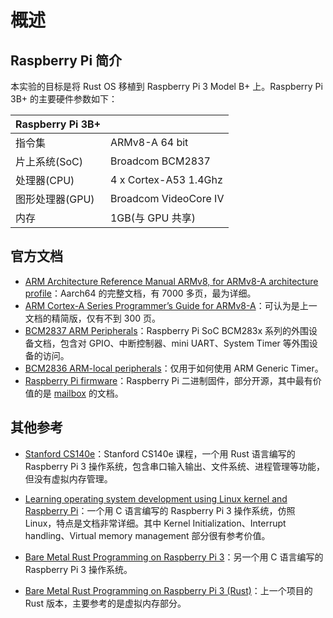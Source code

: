 # 概述

## Raspberry Pi 简介

本实验的目标是将 Rust OS 移植到 Raspberry Pi 3 Model B+ 上。Raspberry Pi 3B+ 的主要硬件参数如下：

| Raspberry Pi 3B+ | |
|-------|---------|
| 指令集 | ARMv8-A 64 bit |
| 片上系统(SoC) | Broadcom BCM2837 |
| 处理器(CPU) | 4 x Cortex-A53 1.4Ghz
| 图形处理器(GPU) | Broadcom VideoCore IV |
| 内存 | 1GB(与 GPU 共享) |

## 官方文档

* [ARM Architecture Reference Manual ARMv8, for ARMv8-A architecture profile](https://static.docs.arm.com/ddi0487/da/DDI0487D_a_armv8_arm.pdf)：Aarch64 的完整文档，有 7000 多页，最为详细。
* [ARM Cortex-A Series Programmer’s Guide for ARMv8-A](http://infocenter.arm.com/help/topic/com.arm.doc.den0024a/DEN0024A_v8_architecture_PG.pdf)：可认为是上一文档的精简版，仅有不到 300 页。
* [BCM2837 ARM Peripherals](https://web.stanford.edu/class/cs140e/docs/BCM2837-ARM-Peripherals.pdf)：Raspberry Pi SoC BCM283x 系列的外围设备文档，包含对 GPIO、中断控制器、mini UART、System Timer 等外围设备的访问。
* [BCM2836 ARM-local peripherals](https://www.raspberrypi.org/documentation/hardware/raspberrypi/bcm2836/QA7_rev3.4.pdf)：仅用于如何使用 ARM Generic Timer。
* [Raspberry Pi firmware](https://github.com/raspberrypi/firmware)：Raspberry Pi 二进制固件，部分开源，其中最有价值的是 [mailbox](https://github.com/raspberrypi/firmware/wiki) 的文档。

## 其他参考

* [Stanford CS140e](http://cs140e.stanford.edu/)：Stanford CS140e 课程，一个用 Rust 语言编写的 Raspberry Pi 3 操作系统，包含串口输入输出、文件系统、进程管理等功能，但没有虚拟内存管理。

* [Learning operating system development using Linux kernel and Raspberry Pi](https://github.com/s-matyukevich/raspberry-pi-os)：一个用 C 语言编写的 Raspberry Pi 3 操作系统，仿照 Linux，特点是文档非常详细。其中 Kernel Initialization、Interrupt handling、Virtual memory management 部分很有参考价值。

* [Bare Metal Rust Programming on Raspberry Pi 3](https://github.com/bztsrc/raspi3-tutorial)：另一个用 C 语言编写的 Raspberry Pi 3 操作系统。

* [Bare Metal Rust Programming on Raspberry Pi 3 (Rust)](https://github.com/rust-embedded/rust-raspi3-tutorial)：上一个项目的 Rust 版本，主要参考的是虚拟内存部分。
